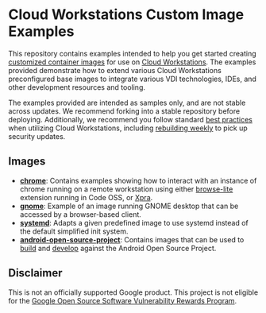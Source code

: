 # Cloud Workstations Custom Image Examples

This repository contains examples intended to help you get started creating [customized container images](https://cloud.google.com/workstations/docs/customize-container-images) for use on [Cloud Workstations](https://cloud.google.com/workstations). The examples provided demonstrate how to extend various Cloud Workstations preconfigured base images to integrate various VDI technologies, IDEs, and other development resources and tooling.

The examples provided are intended as samples only, and are not stable across updates. We recommend forking into a stable repository before deploying.  Additionally, we recommend you follow standard [best practices](https://cloud.google.com/workstations/docs/set-up-security-best-practices) when utilizing Cloud Workstations, including [rebuilding weekly](https://cloud.google.com/workstations/docs/tutorial-automate-container-image-rebuild) to pick up security updates.

## Images

- [**chrome**](examples/images/chrome): Contains examples showing how to interact with an instance of chrome running on a remote workstation using either [browse-lite](examples/images/chrome/code-oss-browse-lite/) extension running in Code OSS, or [Xpra](examples/images/chrome/code-oss-xpra/).
- [**gnome**](examples/images/gnome/noVnc): Example of an image running GNOME desktop that can be accessed by a browser-based client.
- [**systemd**](examples/images/systemd): Adapts a given predefined image to use systemd instead of the default simplified init system.
- [**android-open-source-project**](examples/images/android-open-source-project): Contains images that can be used to [build](examples/images/android-open-source-project/repo-builder/) and [develop](examples/images/android-open-source-project/code-oss) against the Android Open Source Project.

## Disclaimer

This is not an officially supported Google product. This project is not eligible for the [Google Open Source Software Vulnerability Rewards Program](https://bughunters.google.com/open-source-security).
